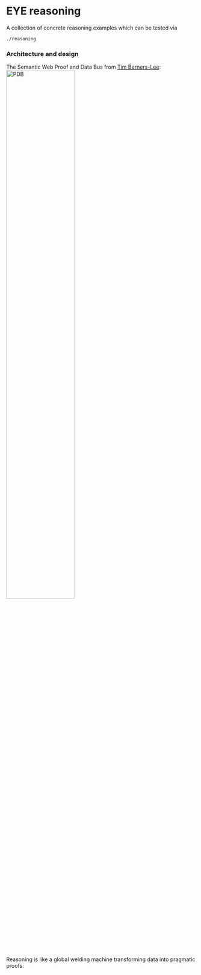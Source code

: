 # EYE reasoning

A collection of concrete reasoning examples which can be tested via
```
./reasoning
```

### Architecture and design

The Semantic Web Proof and Data Bus from [Tim Berners-Lee](http://www.w3.org/People/Berners-Lee/):  
<img src="https://www.w3.org/DesignIssues/diagrams/sweb-bus.png" width="60%" height="60%" alt="PDB"/>  

Reasoning is like a global welding machine transforming data into pragmatic proofs.  
